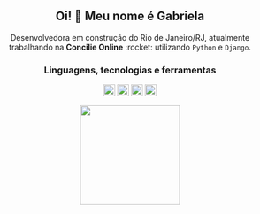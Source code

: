 <div align='center'>
  <h2>Oi! 👋 Meu nome é Gabriela</h2>
  <p>Desenvolvedora em construção do Rio de Janeiro/RJ, atualmente trabalhando na <b>Concilie Online</b> :rocket: utilizando <code>Python</code> e <code>Django</code>.</p>
  <h3>Linguagens, tecnologias e ferramentas</h2>
  <p><a href="https://www.python.org/" title="Python"><img src="https://github.com/get-icon/geticon/raw/master/icons/python.svg" alt="Python" width="21px" height="21px"></a>   <a href="https://www.djangoproject.com/" title="Django"><img src="https://github.com/get-icon/geticon/raw/master/icons/django.svg" alt="Django" width="21px" height="21px"></a>   <a href="https://reactjs.org/" title="React"><img src="https://github.com/get-icon/geticon/raw/master/icons/react.svg" alt="React" width="21px" height="21px" ></a>   <a href="https://sass-lang.com/" title="Sass"><img src="https://github.com/get-icon/geticon/raw/master/icons/sass.svg" alt="Sass" width="21px" height="21px"></a></p>

<div>
<a href="https://github.com/gcruzdev">
<img height="180em" src="https://github-readme-stats.vercel.app/api?username=gcruzdev&show_icons=true&theme=nightowl&include_all_commits=true&count_private=true"/>
</div>
</div>
